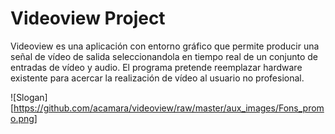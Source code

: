 ﻿Videoview Project
=================

Videoview es una aplicación con entorno gráfico que permite producir una señal de vídeo de salida seleccionandola en tiempo real de un conjunto de entradas de vídeo y audio. El programa pretende reemplazar hardware existente para acercar la realización de vídeo al usuario no profesional.

![Slogan] [https://github.com/acamara/videoview/raw/master/aux_images/Fons_promo.png]